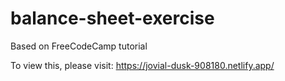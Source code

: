 # balance-sheet-exercise
Based on FreeCodeCamp tutorial

To view this, please visit: https://jovial-dusk-908180.netlify.app/
